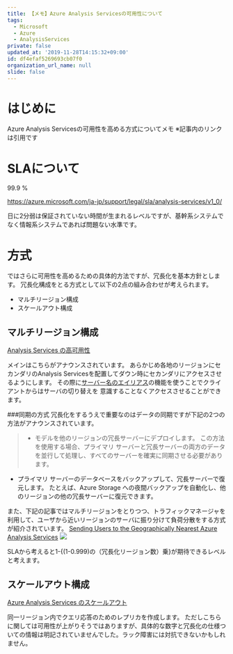 ```yaml
---
title: 【メモ】Azure Analysis Servicesの可用性について
tags:
  - Microsoft
  - Azure
  - AnalysisServices
private: false
updated_at: '2019-11-28T14:15:32+09:00'
id: df4efaf5269693cb07f0
organization_url_name: null
slide: false
---
```

# はじめに
Azure Analysis Servicesの可用性を高める方式についてメモ
※記事内のリンクは引用です

# SLAについて

99.9 %

 https://azure.microsoft.com/ja-jp/support/legal/sla/analysis-services/v1_0/ 

日に2分弱は保証されていない時間が生まれるレベルですが、基幹系システムでなく情報系システムであれば問題ない水準です。

# 方式
ではさらに可用性を高めるための具体的方法ですが、冗長化を基本方針とします。
冗長化構成をとる方式として以下の2点の組み合わせが考えられます。

- マルチリージョン構成
- スケールアウト構成

## マルチリージョン構成
[Analysis Services の高可用性](https://docs.microsoft.com/ja-jp/azure/analysis-services/analysis-services-bcdr)

メインはこちらがアナウンスされています。
あらかじめ各地のリージョンにセカンダリのAnalysis Servicesを配置してダウン時にセカンダリにアクセスさせるようにします。
その際に[サーバー名のエイリアス](https://docs.microsoft.com/ja-jp/azure/analysis-services/analysis-services-server-alias)の機能を使うことでクライアントからはサーバの切り替えを
意識することなくアクセスさせることができます。

###同期の方式
冗長化をするうえで重要なのはデータの同期ですが下記の2つの方法がアナウンスされています。
> - モデルを他のリージョンの冗長サーバーにデプロイします。 この方法を使用する場合、プライマリ サーバーと冗長サーバーの両方のデータを並行して処理し、すべてのサーバーを確実に同期させる必要があります。
- プライマリ サーバーのデータベースをバックアップして、冗長サーバーで復元します。 たとえば、Azure Storage への夜間バックアップを自動化し、他のリージョンの他の冗長サーバーに復元できます。

また、下記の記事ではマルチリージョンをとりつつ、トラフィックマネージャを利用して、ユーザから近いリージョンのサーバに振り分けて負荷分散をする方式が紹介されています。
[Sending Users to the Geographically Nearest Azure Analysis Services](https://www.artisconsulting.com/blogs/greggalloway/2018/5/11/sending-users-to-the-geographically-nearest-azure-analysis-services)
![](https://images.squarespace-cdn.com/content/v1/55384d85e4b0c2d27e3e53d4/1526016029577-4DKEGCKZ4ANAL1ZYYUFI/ke17ZwdGBToddI8pDm48kAT4PfIm-WUJ0E8Giolfk8AUqsxRUqqbr1mOJYKfIPR7LoDQ9mXPOjoJoqy81S2I8N_N4V1vUb5AoIIIbLZhVYy7Mythp_T-mtop-vrsUOmeInPi9iDjx9w8K4ZfjXt2dnMgO7A6QMn7-fHGU31KU1ysKnNhZaLVqZTJLxxvpjCXCjLISwBs8eEdxAxTptZAUg/image002.png?format=1500w)

SLAから考えると1-{(1-0.999)の（冗長化リージョン数）乗}が期待できるレベルと考えます。


## スケールアウト構成
[Azure Analysis Services のスケールアウト](https://docs.microsoft.com/ja-jp/azure/analysis-services/analysis-services-scale-out)

同一リージョン内でクエリ応答のためのレプリカを作成します。
ただしこちらに関しては可用性が上がりそうではありますが、具体的な数字と冗長化の仕様ついての情報は明記されていませんでした。ラック障害には対抗できないかもしれません。





